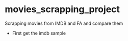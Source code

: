 # movies_scrapping_project
Scrapping movies from IMDB and FA and compare them


- First get the imdb sample

